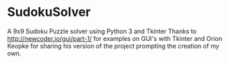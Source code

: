 # SudokuSolver
A 9x9 Sudoku Puzzle solver using Python 3 and Tkinter
Thanks to http://newcoder.io/gui/part-1/ for examples on GUI's with Tkinter and Orion Keopke for sharing his version
of the project prompting the creation of my own.
